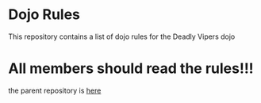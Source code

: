 Dojo Rules
==========

This repository contains a list of dojo rules for the Deadly Vipers dojo

# All members should read the rules!!!

the parent repository is [here](https://github.com/deadlyvipers)
